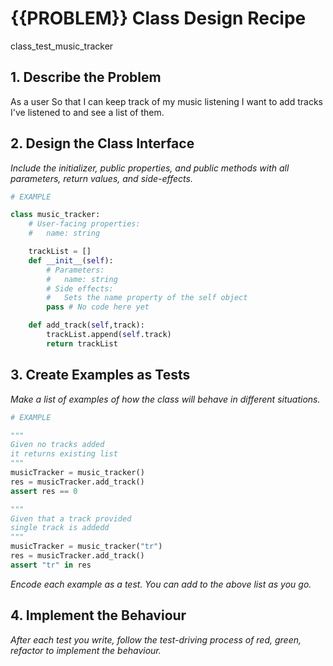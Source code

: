 # {{PROBLEM}} Class Design Recipe

class_test_music_tracker

## 1. Describe the Problem

As a user
So that I can keep track of my music listening
I want to add tracks I've listened to and see a list of them.


## 2. Design the Class Interface

_Include the initializer, public properties, and public methods with all parameters, return values, and side-effects._

```python
# EXAMPLE

class music_tracker:
    # User-facing properties:
    #   name: string

    trackList = []
    def __init__(self):
        # Parameters:
        #   name: string
        # Side effects:
        #   Sets the name property of the self object
        pass # No code here yet

    def add_track(self,track):
        trackList.append(self.track)
        return trackList
```

## 3. Create Examples as Tests

_Make a list of examples of how the class will behave in different situations._

``` python
# EXAMPLE

"""
Given no tracks added
it returns existing list 
"""
musicTracker = music_tracker()
res = musicTracker.add_track()
assert res == 0

"""
Given that a track provided 
single track is addedd
"""
musicTracker = music_tracker("tr")
res = musicTracker.add_track()
assert "tr" in res


```

_Encode each example as a test. You can add to the above list as you go._

## 4. Implement the Behaviour

_After each test you write, follow the test-driving process of red, green, refactor to implement the behaviour._
